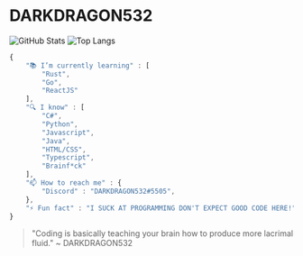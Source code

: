 # DARKDRAGON532
![GitHub Stats](https://github-readme-stats.vercel.app/api?username=darkdragon532&show_icons=true&theme=radical&count_private=true)
![Top Langs](https://github-readme-stats.vercel.app/api/top-langs/?username=DARKDRAGON532&theme=radical)

```js
{
    "📚 I’m currently learning" : [
        "Rust",
        "Go",
        "ReactJS"
    ],
    "🔍 I know" : [
        "C#",
        "Python",
        "Javascript",
        "Java",
        "HTML/CSS",
        "Typescript",
        "Brainf*ck"
    ],
    "📫 How to reach me" : {
        "Discord" : "DARKDRAGON532#5505",
    },
    "⚡ Fun fact" : "I SUCK AT PROGRAMMING DON'T EXPECT GOOD CODE HERE!"
}
```
> "Coding is basically teaching your brain how to produce more lacrimal fluid."
> ~ DARKDRAGON532



<!--
**DARKDRAGON532/DARKDRAGON532** is a ✨ _special_ ✨ repository because its `README.md` (this file) appears on your GitHub profile.

Here are some ideas to get you started:

- 🔭 I’m currently working on ...
- 🌱 I’m currently learning ...
- 👯 I’m looking to collaborate on ...
- 🤔 I’m looking for help with ...
- 💬 Ask me about ...
- 📫 How to reach me: ...
- 😄 Pronouns: ...
- ⚡ Fun fact: ...
-->
